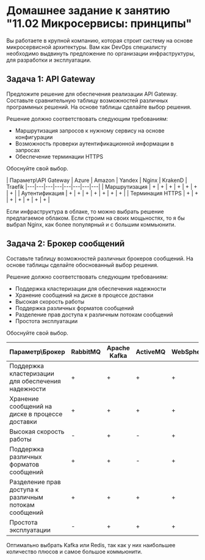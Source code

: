 

# Домашнее задание к занятию "11.02 Микросервисы: принципы"

Вы работаете в крупной компанию, которая строит систему на основе микросервисной архитектуры.
Вам как DevOps специалисту необходимо выдвинуть предложение по организации инфраструктуры, для разработки и эксплуатации.

## Задача 1: API Gateway 

Предложите решение для обеспечения реализации API Gateway. Составьте сравнительную таблицу возможностей различных программных решений. На основе таблицы сделайте выбор решения.

Решение должно соответствовать следующим требованиям:
- Маршрутизация запросов к нужному сервису на основе конфигурации
- Возможность проверки аутентификационной информации в запросах
- Обеспечение терминации HTTPS

Обоснуйте свой выбор.

| Параметр\API Gateway | Azure | Amazon | Yandex | Nginx | KrakenD | Traefik
|---|---|---|---|---|---|---|---|
| Маршрутизация | + | + | + | + | + | + | + | 
| Аутентификация | + | + | + | + | + | + | + |
| Терминация HTTPS | + | + | + | + | + | + | + |

Если инфраструктура в облаке, то можно выбрать решение предлагаемое облаком. 
Если строим на своих мощьностях, то я бы выбрал Nginx, как более популярный и с большим коммьюнити.

## Задача 2: Брокер сообщений

Составьте таблицу возможностей различных брокеров сообщений. На основе таблицы сделайте обоснованный выбор решения.

Решение должно соответствовать следующим требованиям:
- Поддержка кластеризации для обеспечения надежности
- Хранение сообщений на диске в процессе доставки
- Высокая скорость работы
- Поддержка различных форматов сообщений
- Разделение прав доступа к различным потокам сообщений
- Проcтота эксплуатации

Обоснуйте свой выбор.


| Параметр\Брокер | RabbitMQ | Apache Kafka | ActiveMQ | WebSphereMQ | Redis | Qpid | SwiftMQ
|---|---|---|---|---|---|---|---|
| Поддержка кластеризации для обеспечения надежности | + | + | + | + | + | + | + | 
| Хранение сообщений на диске в процессе доставки | + | + | + | + | + | + | + |
| Высокая скорость работы | - | + | - | + | + | - | - |
| Поддержка различных форматов сообщений | + | + | - | + | + | + | + | 
| Разделение прав доступа к различным потокам сообщений | + | + | + | + | + | + | + |
| Проcтота эксплуатации | - | + | + | + | + | - | - |

Оптимально выбрать Kafka или Redis, так как у них наибольшее количество плюсов и самое большое коммьюнити.

